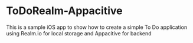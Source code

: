 ToDoRealm-Appacitive
====================

This is a sample iOS app to show how to create a simple To Do application using Realm.io for local storage and Appacitive for backend
